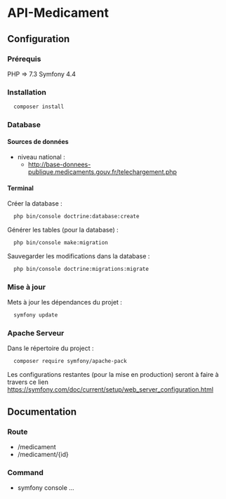 # API-Medicament

## Configuration

### Prérequis

PHP => 7.3
Symfony 4.4

### Installation

```bash
  composer install
```

### Database

#### Sources de données
- niveau national :
  - http://base-donnees-publique.medicaments.gouv.fr/telechargement.php

#### Terminal

Créer la database :
```bash
  php bin/console doctrine:database:create
```

Générer les tables (pour la database) :
```bash
  php bin/console make:migration
```

Sauvegarder les modifications dans la database :
```bash
  php bin/console doctrine:migrations:migrate
```

### Mise à jour

Mets à jour les dépendances du projet :
```bash
  symfony update
```

### Apache Serveur

Dans le répertoire du project :
```bash
  composer require symfony/apache-pack
```

Les configurations restantes (pour la mise en production) seront à faire à travers ce lien <a href="https://symfony.com/doc/current/setup/web_server_configuration.html" target="__blank">https://symfony.com/doc/current/setup/web_server_configuration.html</a>

## Documentation

### Route

- /medicament
- /medicament/{id}

### Command
- symfony console ...
